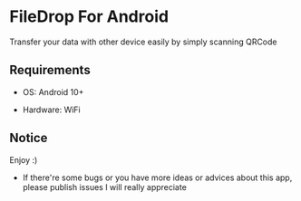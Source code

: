 # FileDrop For Android

Transfer your data with other device easily by simply scanning QRCode

## Requirements

- OS: Android 10+

- Hardware: WiFi



## Notice

Enjoy :)

- If there're some bugs or you have more ideas or advices about this app, please publish issues
  I will really appreciate

